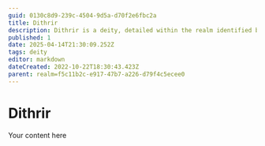 ```yaml
---
guid: 0130c8d9-239c-4504-9d5a-d70f2e6fbc2a
title: Dithrir
description: Dithrir is a deity, detailed within the realm identified by the GUID f5c11b2c-e917-47b7-a226-d79f4c5ecee0.
published: 1
date: 2025-04-14T21:30:09.252Z
tags: deity
editor: markdown
dateCreated: 2022-10-22T18:30:43.423Z
parent: realm=f5c11b2c-e917-47b7-a226-d79f4c5ecee0
---
```


# Dithrir
Your content here
